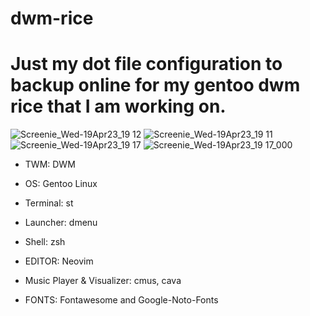 # dwm-rice
# Just my dot file configuration to backup online for my gentoo dwm rice that I am working on.

![Screenie_Wed-19Apr23_19 12](https://user-images.githubusercontent.com/49993046/233227913-5db59918-e2c2-4d8b-b5b6-9c2e452bf398.png)
![Screenie_Wed-19Apr23_19 11](https://user-images.githubusercontent.com/49993046/233227942-9825b71b-7d32-4f8f-965a-810a6847e929.png)
![Screenie_Wed-19Apr23_19 17](https://user-images.githubusercontent.com/49993046/233227991-8204e07e-40a5-4fb1-9900-bdc22facf1bb.png)
![Screenie_Wed-19Apr23_19 17_000](https://user-images.githubusercontent.com/49993046/233227992-c2e4ee8e-910e-4288-b4ce-02813ba8dd2c.png)

* TWM: DWM

* OS: Gentoo Linux

* Terminal: st

* Launcher: dmenu

* Shell: zsh

* EDITOR: Neovim

* Music Player & Visualizer: cmus, cava

* FONTS: Fontawesome and Google-Noto-Fonts
